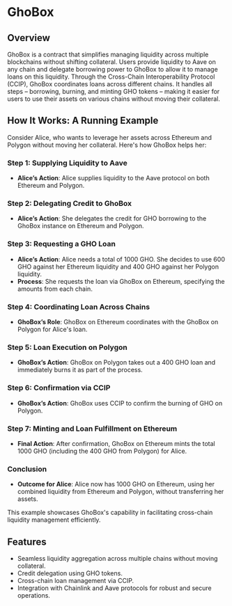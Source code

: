 # GhoBox

## Overview

GhoBox is a contract that simplifies managing liquidity across multiple blockchains without shifting collateral. Users provide liquidity to Aave on any chain and delegate borrowing power to GhoBox to allow it to manage loans on this liquidity. Through the Cross-Chain Interoperability Protocol (CCIP), GhoBox coordinates loans across different chains. It handles all steps – borrowing, burning, and minting GHO tokens – making it easier for users to use their assets on various chains without moving their collateral.

## How It Works: A Running Example

Consider Alice, who wants to leverage her assets across Ethereum and Polygon without moving her collateral. Here's how GhoBox helps her:

### Step 1: Supplying Liquidity to Aave

- **Alice’s Action**: Alice supplies liquidity to the Aave protocol on both Ethereum and Polygon.

### Step 2: Delegating Credit to GhoBox

- **Alice’s Action**: She delegates the credit for GHO borrowing to the GhoBox instance on Ethereum and Polygon.

### Step 3: Requesting a GHO Loan

- **Alice’s Action**: Alice needs a total of 1000 GHO. She decides to use 600 GHO against her Ethereum liquidity and 400 GHO against her Polygon liquidity.
- **Process**: She requests the loan via GhoBox on Ethereum, specifying the amounts from each chain.

### Step 4: Coordinating Loan Across Chains

- **GhoBox’s Role**: GhoBox on Ethereum coordinates with the GhoBox on Polygon for Alice's loan.

### Step 5: Loan Execution on Polygon

- **GhoBox’s Action**: GhoBox on Polygon takes out a 400 GHO loan and immediately burns it as part of the process.

### Step 6: Confirmation via CCIP

- **GhoBox’s Action**: GhoBox uses CCIP to confirm the burning of GHO on Polygon.

### Step 7: Minting and Loan Fulfillment on Ethereum

- **Final Action**: After confirmation, GhoBox on Ethereum mints the total 1000 GHO (including the 400 GHO from Polygon) for Alice.

### Conclusion

- **Outcome for Alice**: Alice now has 1000 GHO on Ethereum, using her combined liquidity from Ethereum and Polygon, without transferring her assets.

This example showcases GhoBox's capability in facilitating cross-chain liquidity management efficiently.

## Features

- Seamless liquidity aggregation across multiple chains without moving collateral.
- Credit delegation using GHO tokens.
- Cross-chain loan management via CCIP.
- Integration with Chainlink and Aave protocols for robust and secure operations.

